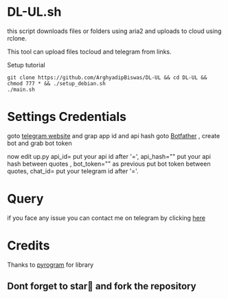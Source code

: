 # DL-UL.sh
this script downloads files or folders using aria2 and uploads to cloud using rclone.

This tool can upload files tocloud and telegram from links.

Setup tutorial 
```
git clone https://github.com/ArghyadipBiswas/DL-UL && cd DL-UL && chmod 777 * && ./setup_debian.sh
./main.sh
```
# Settings Credentials
goto <a href=https://my.telegram.org/>telegram website</a> and grap app id and api hash
goto <a href=https://t.me/BotFather>Botfather</a> , create bot and grab bot token

now edit up.py api_id= put your api id after '=',
api_hash="" put your api hash between quotes ,
bot_token="" as previous put bot token between quotes,
chat_id= put your telegram id after '='.


# Query
if you face any issue you can contact me on telegram by clicking <a href=https://t.me/IamRooot>here</a> 


# Credits
Thanks to <a href=https://github.com/pyrogram>pyrogram</a> for library

<h2>Dont forget to star🌟 and fork the repository</h2>

